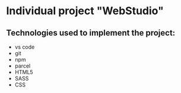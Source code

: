 # Individual project "WebStudio"

## Technologies used to implement the project:

- vs code
- git
- npm
- parcel
- HTML5
- SASS
- CSS
